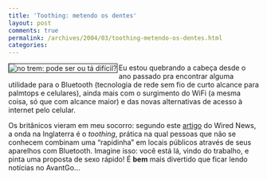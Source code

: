 ```yaml
---
title: 'Toothing: metendo os dentes'
layout: post
comments: true
permalink: /archives/2004/03/toothing-metendo-os-dentes.html
categories:
---
```

<img src="//chester.me/img/blig/toothing2.jpg" border=1 alt="no trem: pode ser ou tá difícil?" align="left">Eu estou quebrando a cabeça desde o ano passado pra encontrar alguma utilidade para o Bluetooth (tecnologia de rede sem fio de curto alcance para palmtops e celulares), ainda mais com o surgimento do WiFi (a mesma coisa, só que com alcance maior) e das novas alternativas de acesso à internet pelo celular.

Os britânicos vieram em meu socorro: segundo este <a href="http://www.wired.com/news/culture/0,1284,62687,00.html" >artigo</a> do Wired News, a onda na Inglaterra é o *toothing*, prática na qual pessoas que não se conhecem combinam uma &#8220;rapidinha&#8221; em locais públicos através de seus aparelhos com Bluetooth. Imagine isso: você está lá, vindo do trabalho, e pinta uma proposta de sexo rápido! É **bem** mais divertido que ficar lendo notícias no AvantGo&#8230;
